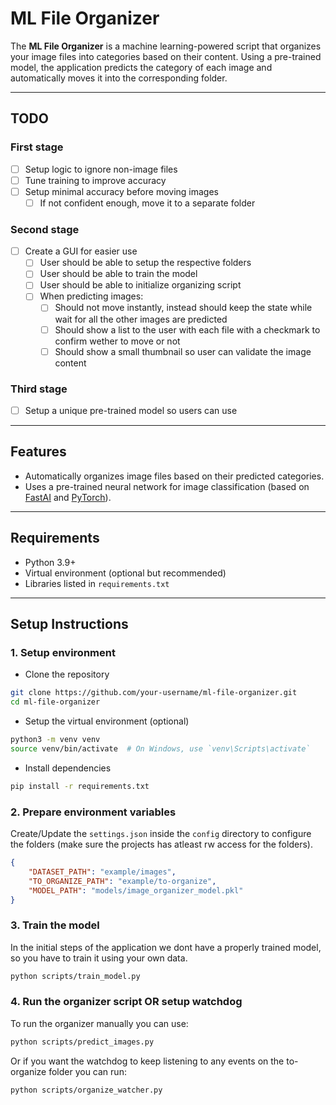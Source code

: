 # ML File Organizer

The **ML File Organizer** is a machine learning-powered script that organizes your image files into categories based on their content. Using a pre-trained model, the application predicts the category of each image and automatically moves it into the corresponding folder.

---
## TODO
### First stage
- [ ] Setup logic to ignore non-image files
- [ ] Tune training to improve accuracy
- [ ] Setup minimal accuracy before moving images
  - [ ] If not confident enough, move it to a separate folder

### Second stage
- [ ] Create a GUI for easier use
  - [ ] User should be able to setup the respective folders
  - [ ] User should be able to train the model
  - [ ] User should be able to initialize organizing script
  - [ ] When predicting images:
    - [ ] Should not move instantly, instead should keep the state while wait for all the other images are predicted
    - [ ]  Should show a list to the user with each file with a checkmark to confirm wether to move or not
      - [ ]  Should show a small thumbnail so user can validate the image content

### Third stage
- [ ] Setup a unique pre-trained model so users can use
---

## Features
- Automatically organizes image files based on their predicted categories.
- Uses a pre-trained neural network for image classification (based on [FastAI](https://www.fast.ai/) and [PyTorch](https://pytorch.org/)).

---

## Requirements
- Python 3.9+
- Virtual environment (optional but recommended)
- Libraries listed in `requirements.txt`

---

## Setup Instructions

### 1. Setup environment
- Clone the repository
```bash
git clone https://github.com/your-username/ml-file-organizer.git
cd ml-file-organizer
```

- Setup the virtual environment (optional)
```bash
python3 -m venv venv
source venv/bin/activate  # On Windows, use `venv\Scripts\activate`
```

- Install dependencies
```bash
pip install -r requirements.txt
```

### 2. Prepare environment variables
Create/Update the `settings.json` inside the `config` directory to configure the folders (make sure the projects has atleast rw access for the folders). 
```json
{
    "DATASET_PATH": "example/images",
    "TO_ORGANIZE_PATH": "example/to-organize",
    "MODEL_PATH": "models/image_organizer_model.pkl"
}
```


### 3. Train the model
In the initial steps of the application we dont have a properly trained model, so you have to train it using your own data.

```bash
python scripts/train_model.py
```

### 4. Run the organizer script OR setup watchdog
To run the organizer manually you can use: 
```bash
python scripts/predict_images.py
```

Or if you want the watchdog to keep listening to any events on the to-organize folder you can run:

```bash
python scripts/organize_watcher.py
```